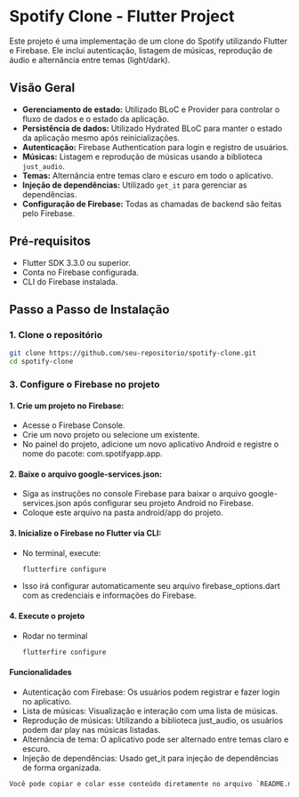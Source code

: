 # Spotify Clone - Flutter Project

Este projeto é uma implementação de um clone do Spotify utilizando Flutter e Firebase. Ele inclui autenticação, listagem de músicas, reprodução de áudio e alternância entre temas (light/dark).

## Visão Geral

- **Gerenciamento de estado:** Utilizado BLoC e Provider para controlar o fluxo de dados e o estado da aplicação.
- **Persistência de dados:** Utilizado Hydrated BLoC para manter o estado da aplicação mesmo após reinicializações.
- **Autenticação:** Firebase Authentication para login e registro de usuários.
- **Músicas:** Listagem e reprodução de músicas usando a biblioteca `just_audio`.
- **Temas:** Alternância entre temas claro e escuro em todo o aplicativo.
- **Injeção de dependências:** Utilizado `get_it` para gerenciar as dependências.
- **Configuração de Firebase:** Todas as chamadas de backend são feitas pelo Firebase.

## Pré-requisitos

- Flutter SDK 3.3.0 ou superior.
- Conta no Firebase configurada.
- CLI do Firebase instalada.

## Passo a Passo de Instalação

### 1. Clone o repositório 

```bash
git clone https://github.com/seu-repositorio/spotify-clone.git
cd spotify-clone
```

### 3. Configure o Firebase no projeto

#### 1. Crie um projeto no Firebase:
- Acesse o Firebase Console.
- Crie um novo projeto ou selecione um existente.
- No painel do projeto, adicione um novo aplicativo Android e registre o nome do pacote: com.spotifyapp.app.

#### 2. Baixe o arquivo google-services.json:
- Siga as instruções no console Firebase para baixar o arquivo google-services.json após configurar seu projeto Android no Firebase.
- Coloque este arquivo na pasta android/app do projeto.

#### 3. Inicialize o Firebase no Flutter via CLI:
- No terminal, execute:

    ```bash
    flutterfire configure
    ```

- Isso irá configurar automaticamente seu arquivo firebase_options.dart com as credenciais e informações do Firebase.


#### 4. Execute o projeto
- Rodar no terminal

    ```bash
    flutterfire configure
    ```
#### Funcionalidades
- Autenticação com Firebase: Os usuários podem registrar e fazer login no aplicativo.
- Lista de músicas: Visualização e interação com uma lista de músicas.
- Reprodução de músicas: Utilizando a biblioteca just_audio, os usuários podem dar play nas músicas listadas.
- Alternância de tema: O aplicativo pode ser alternado entre temas claro e escuro.
- Injeção de dependências: Usado get_it para injeção de dependências de forma organizada.

```bash
Você pode copiar e colar esse conteúdo diretamente no arquivo `README.md` do seu projeto! 
```
